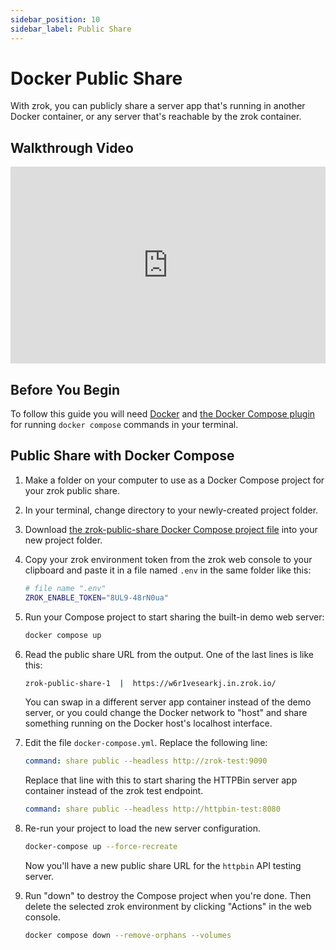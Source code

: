 ```yaml
---
sidebar_position: 10
sidebar_label: Public Share
---
```


# Docker Public Share

With zrok, you can publicly share a server app that's running in another Docker container, or any server that's reachable by the zrok container.

## Walkthrough Video

<iframe width="100%" height="315" src="https://www.youtube.com/embed/ycov--9ZtB4" title="YouTube video player" frameborder="0" allow="accelerometer; autoplay; clipboard-write; encrypted-media; gyroscope; picture-in-picture; web-share" allowfullscreen></iframe>

## Before You Begin

To follow this guide you will need [Docker](https://docs.docker.com/get-docker/) and [the Docker Compose plugin](https://docs.docker.com/compose/install/) for running `docker compose` commands in your terminal.

## Public Share with Docker Compose

1. Make a folder on your computer to use as a Docker Compose project for your zrok public share.
1. In your terminal, change directory to your newly-created project folder.
1. Download [the zrok-public-share Docker Compose project file](../../../docker/compose/zrok-public-share/docker-compose.yml) into your new project folder.
1. Copy your zrok environment token from the zrok web console to your clipboard and paste it in a file named `.env` in the same folder like this:

    ```bash
    # file name ".env"
    ZROK_ENABLE_TOKEN="8UL9-48rN0ua"
    ```

1. Run your Compose project to start sharing the built-in demo web server:

    ```bash
    docker compose up
    ```

1. Read the public share URL from the output. One of the last lines is like this:

    ```bash
    zrok-public-share-1  |  https://w6r1vesearkj.in.zrok.io/
    ```

    You can swap in a different server app container instead of the demo server, or you could change the Docker network to "host" and share something running on the Docker host's localhost interface.

1. Edit the file `docker-compose.yml`. Replace the following line:

    ```yaml
    command: share public --headless http://zrok-test:9090
    ```

    Replace that line with this to start sharing the HTTPBin server app container instead of the zrok test endpoint.

    ```yaml
    command: share public --headless http://httpbin-test:8080
    ```

1. Re-run your project to load the new server configuration.

    ```bash
    docker-compose up --force-recreate
    ```

    Now you'll have a new public share URL for the `httpbin` API testing server.

1. Run "down" to destroy the Compose project when you're done. Then delete the selected zrok environment by clicking "Actions" in the web console.

    ```bash
    docker compose down --remove-orphans --volumes
    ```
